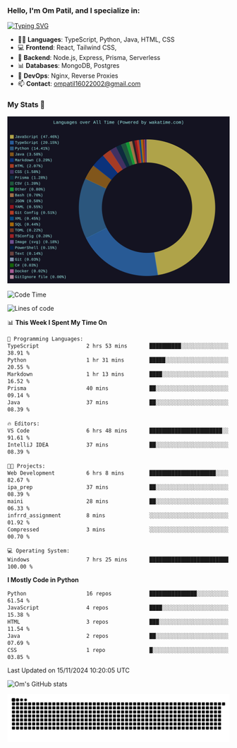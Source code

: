<h3>Hello, I'm Om Patil, and I specialize in:</h3>

[![Typing SVG](https://readme-typing-svg.demolab.com?font=Fira+Code&pause=1000&color=00F7F6&width=435&lines=Full+Stack+Developer;Node.js+Backend+Developer;React+Frontend+Developer)](https://git.io/typing-svg)

<ul>
  <li>👨‍💻 <strong>Languages</strong>: TypeScript, Python, Java, HTML, CSS</li>
  <li>💻 <strong>Frontend</strong>: React, Tailwind CSS,  </li>
  <li>🦄 <strong>Backend</strong>: Node.js, Express, Prisma, Serverless </li>
  <li>📊 <strong>Databases</strong>: MongoDB, Postgres</li>
  <li>🚀 <strong>DevOps</strong>: Nginx, Reverse Proxies</li>
  <li>📫 <strong>Contact</strong>: <a href="mailto:ompatil16022002@gmail.com">ompatil16022002@gmail.com</a></li>
</ul>


<h3>My Stats 💯</h3>

<img src="wakatime-stats.svg" alt="Wakatime Stats" width="600"/>

<!--  [![Top Langs](https://github-readme-stats.vercel.app/api/top-langs/?username=9OmP&layout=compact&theme=radical)](https://github.com/anuraghazra/github-readme-stats) -->

<!--START_SECTION:waka-->
![Code Time](http://img.shields.io/badge/Code%20Time-102%20hrs%2022%20mins-blue)

![Lines of code](https://img.shields.io/badge/From%20Hello%20World%20I%27ve%20Written-1.5%20million%20lines%20of%20code-blue)

📊 **This Week I Spent My Time On** 

```text
💬 Programming Languages: 
TypeScript               2 hrs 53 mins       ██████████░░░░░░░░░░░░░░░   38.91 % 
Python                   1 hr 31 mins        █████░░░░░░░░░░░░░░░░░░░░   20.55 % 
Markdown                 1 hr 13 mins        ████░░░░░░░░░░░░░░░░░░░░░   16.52 % 
Prisma                   40 mins             ██░░░░░░░░░░░░░░░░░░░░░░░   09.14 % 
Java                     37 mins             ██░░░░░░░░░░░░░░░░░░░░░░░   08.39 % 

🔥 Editors: 
VS Code                  6 hrs 48 mins       ███████████████████████░░   91.61 % 
IntelliJ IDEA            37 mins             ██░░░░░░░░░░░░░░░░░░░░░░░   08.39 % 

🐱‍💻 Projects: 
Web Development          6 hrs 8 mins        █████████████████████░░░░   82.67 % 
ipa_prep                 37 mins             ██░░░░░░░░░░░░░░░░░░░░░░░   08.39 % 
maini                    28 mins             ██░░░░░░░░░░░░░░░░░░░░░░░   06.33 % 
infrrd_assignment        8 mins              ░░░░░░░░░░░░░░░░░░░░░░░░░   01.92 % 
Compressed               3 mins              ░░░░░░░░░░░░░░░░░░░░░░░░░   00.70 % 

💻 Operating System: 
Windows                  7 hrs 25 mins       █████████████████████████   100.00 % 
```

**I Mostly Code in Python** 

```text
Python                   16 repos            ███████████████░░░░░░░░░░   61.54 % 
JavaScript               4 repos             ████░░░░░░░░░░░░░░░░░░░░░   15.38 % 
HTML                     3 repos             ███░░░░░░░░░░░░░░░░░░░░░░   11.54 % 
Java                     2 repos             ██░░░░░░░░░░░░░░░░░░░░░░░   07.69 % 
CSS                      1 repo              █░░░░░░░░░░░░░░░░░░░░░░░░   03.85 % 
```




 Last Updated on 15/11/2024 10:20:05 UTC
<!--END_SECTION:waka-->

![Om's GitHub stats](https://github-readme-stats.vercel.app/api?username=9OmP&show_icons=true&theme=radical)

![snake gif](https://github.com/9OmP/9OmP/blob/output/github-contribution-grid-snake-dark.svg)



